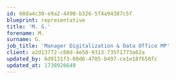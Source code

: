 ```yaml
---
id: 60da4c30-e9a2-4490-b326-5f4a94387c5f
blueprint: representative
title: 'M. G.'
forename: M.
surname: G.
job_title: 'Manager Digitalization & Data Office MP'
client: a2d13772-c88d-4e58-9313-735f1773a62a
updated_by: 6d9131f3-00d6-4705-b497-ce1e18f650fc
updated_at: 1738926649
---
```

